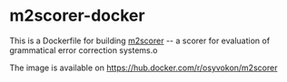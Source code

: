 m2scorer-docker
===============

This is a Dockerfile for building [m2scorer](https://github.com/nusnlp/m2scorer) -- 
a scorer for evaluation of grammatical error correction systems.o

The image is available on https://hub.docker.com/r/osyvokon/m2scorer
